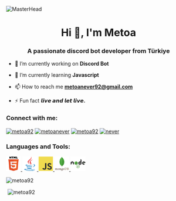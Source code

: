   ![MasterHead](https://cdn.discordapp.com/attachments/1413836870911135754/1423967669807349801/image.png?ex=68e23cbc&is=68e0eb3c&hm=880820aeaac8d6fb635bb88fde5d434d27fc605a2d29973fcee666dd10cbe2da&)

<h1 align="center">Hi 👋, I'm Metoa</h1>
<h3 align="center">A passionate discord bot developer from Türkiye</h3>

- 🔭 I’m currently working on **Discord Bot**

- 🌱 I’m currently learning **Javascript**

- 📫 How to reach me **metoanever92@gmail.com**

- ⚡ Fun fact **𝙡𝙞𝙫𝙚 𝙖𝙣𝙙 𝙡𝙚𝙩 𝙡𝙞𝙫𝙚.**

<h3 align="left">Connect with me:</h3>
<p align="left">
<a href="https://dev.to/metoa92" target="blank"><img align="center" src="https://raw.githubusercontent.com/rahuldkjain/github-profile-readme-generator/master/src/images/icons/Social/devto.svg" alt="metoa92" height="30" width="40" /></a>
<a href="https://instagram.com/metoanever" target="blank"><img align="center" src="https://raw.githubusercontent.com/rahuldkjain/github-profile-readme-generator/master/src/images/icons/Social/instagram.svg" alt="metoanever" height="30" width="40" /></a>
<a href="https://www.youtube.com/@metoa9221" target="blank"><img align="center" src="https://raw.githubusercontent.com/rahuldkjain/github-profile-readme-generator/master/src/images/icons/Social/youtube.svg" alt="metoa92" height="30" width="40" /></a>
<a href="https://discord.gg/never" target="blank"><img align="center" src="https://raw.githubusercontent.com/rahuldkjain/github-profile-readme-generator/master/src/images/icons/Social/discord.svg" alt="never" height="30" width="40" /></a>
</p>

<h3 align="left">Languages and Tools:</h3>
<p align="left"> <a href="https://www.w3.org/html/" target="_blank" rel="noreferrer"> <img src="https://raw.githubusercontent.com/devicons/devicon/master/icons/html5/html5-original-wordmark.svg" alt="html5" width="40" height="40"/> </a> <a href="https://www.java.com" target="_blank" rel="noreferrer"> <img src="https://raw.githubusercontent.com/devicons/devicon/master/icons/java/java-original.svg" alt="java" width="40" height="40"/> </a> <a href="https://developer.mozilla.org/en-US/docs/Web/JavaScript" target="_blank" rel="noreferrer"> <img src="https://raw.githubusercontent.com/devicons/devicon/master/icons/javascript/javascript-original.svg" alt="javascript" width="40" height="40"/> </a> <a href="https://www.mongodb.com/" target="_blank" rel="noreferrer"> <img src="https://raw.githubusercontent.com/devicons/devicon/master/icons/mongodb/mongodb-original-wordmark.svg" alt="mongodb" width="40" height="40"/> </a> <a href="https://nodejs.org" target="_blank" rel="noreferrer"> <img src="https://raw.githubusercontent.com/devicons/devicon/master/icons/nodejs/nodejs-original-wordmark.svg" alt="nodejs" width="40" height="40"/> </a> </p>
<p align="left"> <img src="https://komarev.com/ghpvc/?username=metoa92&label=Profile%20views&color=0e75b6&style=flat" alt="metoa92" /> </p>

<p>&nbsp;<img align="center" src="https://github-readme-stats.vercel.app/api?username=metoa92&show_icons=true&locale=en" alt="metoa92" /></p>
